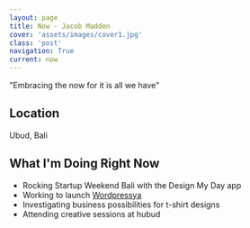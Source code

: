 ```yaml
---
layout: page
title: Now - Jacob Madden
cover: 'assets/images/cover1.jpg'
class: 'post'
navigation: True
current: now
---
```


"Embracing the now for it is all we have"

## Location

Ubud, Bali

## What I'm Doing Right Now

* Rocking Startup Weekend Bali with the Design My Day app
* Working to launch [Wordpressya](http://www.wordpressya.com)
* Investigating business possibilities for t-shirt designs
* Attending creative sessions at hubud
